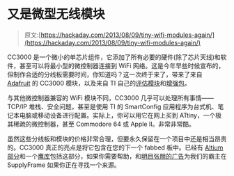 # 又是微型无线模块

> 原文:[https://hackaday.com/2013/08/09/tiny-wifi-modules-again/](https://hackaday.com/2013/08/09/tiny-wifi-modules-again/)

CC3000 是一个微小的单芯片组件，它添加了所有必要的硬件(除了芯片天线)和软件，甚至可以将最小型的微控制器连接到 WiFi 网络。这是今年早些时候宣布的，但制作合适的分线板需要时间，你知道吗？这一次终于来了，带来了来自 [Adafruit](http://www.adafruit.com/products/1469) 的 CC3000 模块，以及来自 TI 自己的[评估模块](https://estore.ti.com/msp-exp430fr5739-cc3000em.aspx?DCMP=msp-fr57xx&HQS=msp-fr57xx-em-es&sp_rid_pod4=OTE2MzA3NDc4NAS2&sp_mid_pod4=42181345)和[增强包](http://www.ti.com/tool/cc3000boost)。

与其他微控制器兼容的 WiFi 模块不同，CC3000 几乎可以处理所有事情——TCP/IP 堆栈、安全问题，甚至是使用 TI 的 SmartConfig 应用程序为台式机、笔记本电脑或移动设备进行配置。实际上，你可以用它在网上买到 ATtiny，一个极其稀疏的微控制器，甚至 Commodore 64 或 Apple II。非常非常酷。

虽然这些分线板和模块的价格非常合理，但要永久保留在一个项目中还是相当昂贵的。CC3000 真正的亮点是将它包含在您的下一个 fabbed 板中。已经有 [Altium 部分](http://hackaday.com/2013/01/27/a-breakout-board-for-a-tiny-wifi-chip)和一个[鹰库](https://github.com/Carrigan/EagleLibrary)包括这部分，如果你需要帮助，和[明目张胆的广告](http://www.findchips.com/avail?part=CC3000)为我们的霸主在 SupplyFrame 如果你正在寻找一个来源。